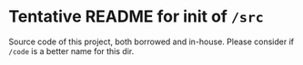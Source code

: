 # Tentative README for init of `/src`

Source code of this project, both borrowed and in-house. Please consider if `/code` is a better name for this dir.
